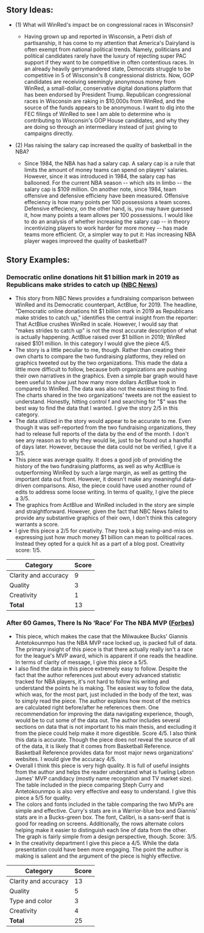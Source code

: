 ## Story Ideas:
* (1) What will WinRed's impact be on congressional races in Wisconsin?
  * Having grown up and reported in Wisconsin, a Petri dish of partisanship, it has come to my attention that America's Dairyland is often exempt from national political trends. Namely, politicians and political candidates rarely have the luxury of rejecting super PAC support if they want to be competitive in often contentious races. In an already heavily gerrymandered state, Democrats struggle to be competitive in 5 of Wisconsin's 8 congressional districts. Now, GOP candidates are receiving seemingly anonymous money from WinRed, a small-dollar, conservative digital donations platform that has been endorsed by President Trump. Republican congressional races in Wisconsin are raking in $10,000s from WinRed, and the source of the funds appears to be anonymous. I want to dig into the FEC filings of WinRed to see I am able to determine who is contributing to Wisconsin's GOP House candidates, and why they are doing so through an intermediary instead of just giving to campaigns directly. 

* (2) Has raising the salary cap increased the quality of basketball in the NBA?
  * Since 1984, the NBA has had a salary cap. A salary cap is a rule that limits the amount of money teams can spend on players' salaries. However, since it was introduced in 1984, the salary cap has ballooned. For the current NBA season -- which sits in limbo -- the salary cap is $109 million. On another note, since 1984, team offensive and defensive efficieny have been measured. Offensive effeciency is how many points per 100 possessions a team scores. Defensive effeciency, on the other hand, is, you may have guessed it, how many points a team allows per 100 possessions. I would like to do an analysis of whether increasing the salary cap -- in theory incentivizing players to work harder for more money -- has made teams more efficient. Or, a simpler way to put it: Has increasing NBA player wages improved the quality of basketball?
 
 ## Story Examples:
 
 ### Democratic online donations hit $1 billion mark in 2019 as Republicans make strides to catch up ([NBC News](https://www.nbcnews.com/politics/meet-the-press/blog/meet-press-blog-latest-news-analysis-data-driving-political-discussion-n988541/ncrd1112901#blogHeader))
* This story from NBC News provides a fundraising comparison between WinRed and its Democratic counterpart, ActBlue, for 2019. The headline, "Democratic online donations hit $1 billion mark in 2019 as Republicans make strides to catch up," identifies the central insight from the reporter: That ActBlue crushes WinRed in scale. However, I would say that "makes strides to catch up" is not the most accurate description of what is actually happening. ActBlue raised over $1 billion in 2019; WinRed raised $101 million. In this category I would give the piece 4/5.
* The story is a little peculiar to me, though. Rather than creating their own charts to compare the two fundraising platforms, they relied on graphics tweeted out by the two organizations. This made the data a little more difficult to follow, because both organizations are pushing their own narratives in the graphics. Even a simple bar graph would have been useful to show just how many more dollars ActBlue took in compared to WinRed. The data was also not the easiest thing to find. The charts shared in the two organizations' tweets are not the easiest to understand. Honestly, hitting control f and searching for "$" was the best way to find the data that I wanted. I give the story 2/5 in this category. 
* The data utilized in the story would appear to be accurate to me. Even though it was self-reported from the two fundraising organizations, they had to release full reports of the data by the end of the month. I don't see any reason as to why they would lie, just to be found out a handful of days later. However, because the data could not be verified, I give it a 3/5.
* This piece was average quality. It does a good job of providing the history of the two fundraising platforms, as well as why ActBlue is outperforming WinRed by such a large margin, as well as getting the important data out front. However, it doesn't make any meaningful data-driven comparisons. Also, the piece could have used another round of edits to address some loose writing. In terms of quality, I give the piece a 3/5.
* The graphics from ActBlue and WinRed included in the story are simple and straightforward. However, given the fact that NBC News failed to provide any substantive graphics of their own, I don't think this category warrants a score.
* I give this piece a 2/5 for creativity. They took a big swing-and-miss on expressing just how much money $1 billion can mean to political races. Instead they opted for a quick hit as a part of a blog post. Creativity score: 1/5.

Category | Score 
-------- | -------- 
Clarity and accuracy | 9 
Quality | 3 
Creativity | 1 
**Total** | 13 

### After 60 Games, There Is No ‘Race’ For The NBA MVP ([Forbes](https://www.forbes.com/sites/shaneyoung/2020/03/02/after-60-games-there-is-no-race-for-the-nba-mvp/#3a15aa5a7db7))
* This piece, which makes the case that the Milwaukee Bucks' Giannis Antetokounmpo has the NBA MVP race locked up, is packed full of data. The primary insight of this piece is that there actually really isn't a race for the league's MVP award, which is apparent if one reads the headline. In terms of clarity of message, I give this piece a 5/5.
* I also find the data in this piece extremely easy to follow. Despite the fact that the author references just about every advanced statistic tracked for NBA players, it's not hard to follow his writing and understand the points he is making. The easiest way to follow the data, which was, for the most part, just included in the body of the text, was to simply read the piece. The author explains how most of the metrics are calculated right before/after he references them. One recommendation for improving the data navigating experience, though, would be to cut some of the data out. The author includes several sections on data that is not important to his main thesis, and excluding it from the piece could help make it more digestible. Score 4/5.
I also think this data is accurate. Though the piece does not reveal the source of all of the data, it is likely that it comes from Basketball Reference. Basketball Reference provides data for most major news organizations' websites. I would give the accuracy 4/5.
* Overall I think this piece is very high quality. It is full of useful insights from the author and helps the reader understand what is fueling Lebron James' MVP candidacy (mostly name recognition and TV market size). The table included in the piece comparing Steph Curry and Antetokounmpo is also very effective and easy to understand. I give this piece a 5/5 for quality.
* The colors and fonts included in the table comparing the two MVPs are simple and effective. Curry's stats are in a Warrior-blue box  and Giannis' stats are in a Bucks-green box. The font, Calibri, is a sans-serif that is good for reading on screens. Additionally, the rows alternate colors helping make it easier to distinguish each line of data from the other. The graph is fairly simple from a design perspective, though. Score: 3/5.
* In the creativity department I give this piece a 4/5. While the data presentation could have been more engaging. The point the author is making is salient and the argument of the piece is highly effective. 

Category | Score
-------- | --------
Clarity and accuracy | 13
Quality | 5
Type and color | 3
Creativity | 4
**Total** | 25

